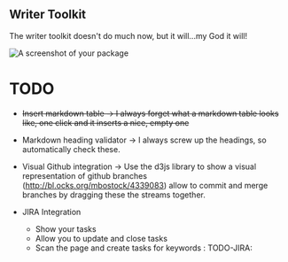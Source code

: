 ## Writer Toolkit

The writer toolkit doesn't do much now, but it will...my God it will!

![A screenshot of your package](https://f.cloud.github.com/assets/69169/2290250/c35d867a-a017-11e3-86be-cd7c5bf3ff9b.gif)


# TODO

* ~~Insert markdown table -> I always forget what a markdown table looks like, one click and it inserts a nice, empty one~~

* Markdown heading validator -> I always screw up the headings, so automatically check these.

* Visual Github integration -> Use the d3js library to show a visual representation of github branches (http://bl.ocks.org/mbostock/4339083) allow to commit and merge branches by dragging these the streams together.

* JIRA Integration
  * Show your tasks
  * Allow you to update and close tasks
  * Scan the page and create tasks for keywords : TODO-JIRA:

